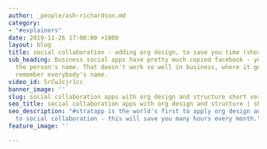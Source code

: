 ```yaml
---
author: _people/ash-richardson.md
category:
- "#explainers"
date: 2019-11-26 17:00:00 +1000
layout: blog
title: social collaboration - adding org design, to save you time (short version)
sub_heading: Business social apps have pretty much copied facebook - you need to know
  the person's name. That doesn't work so well in business, where it gets hard to
  remember everybody's name.
video_id: 5rCwJcjr1cc
banner_image: ''
slug: social collaboration apps with org design and structure short version
seo_title: social collaboration apps with org design and structure | short version
seo_description: "#stratapp is the world's first to apply org design and structure
  to social collaboration - this will save you many hours every month."
feature_image: ''

---
```

